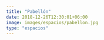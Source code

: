```yaml
---
title: "Pabellón"
date: 2018-12-26T12:30:01+06:00
image: images/espacios/pabellon.jpg
type: "espacios"
---
```

